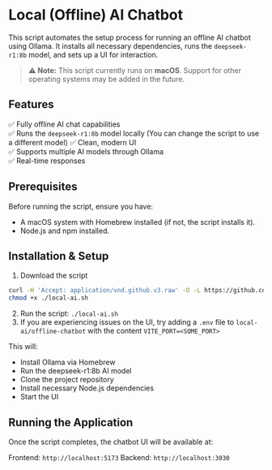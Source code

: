 # Local (Offline) AI Chatbot  

This script automates the setup process for running an offline AI chatbot using Ollama. It installs all necessary dependencies, runs the `deepseek-r1:8b` model, and sets up a UI for interaction.  

> **⚠️ Note:** This script currently runs on **macOS**. Support for other operating systems may be added in the future.

## Features  
✅ Fully offline AI chat capabilities  
✅ Runs the `deepseek-r1:8b` model locally (You can change the script to use a different model)
✅ Clean, modern UI  
✅ Supports multiple AI models through Ollama  
✅ Real-time responses  

## Prerequisites  
Before running the script, ensure you have:  
- A macOS system with Homebrew installed (if not, the script installs it).  
- Node.js and npm installed.  

## Installation & Setup   
   1. Download the script
   ```sh
   curl -H 'Accept: application/vnd.github.v3.raw' -O -L https://github.com/ndinevski/local-ai/blob/master/local-ai.sh
   chmod +x ./local-ai.sh
   ```
   2. Run the script: `./local-ai.sh`
   3. If you are experiencing issues on the UI, try adding a `.env` file to `local-ai/offline-chatbot` with the content `VITE_PORT=<SOME_PORT>`


This will:
- Install Ollama via Homebrew
- Run the deepseek-r1:8b AI model
- Clone the project repository
- Install necessary Node.js dependencies
- Start the UI

## Running the Application
Once the script completes, the chatbot UI will be available at:

Frontend: `http://localhost:5173`
Backend:  `http://localhost:3030`
